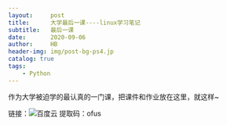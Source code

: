 ```yaml
---
layout:     post
title:      大学最后一课----linux学习笔记
subtitle:   最后一课
date:       2020-09-06
author:     HB
header-img: img/post-bg-ps4.jp
catalog: true
tags:
    - Python
---
```

作为大学被迫学的最认真的一门课，把课件和作业放在这里，就这样~

链接：![百度云](https://pan.baidu.com/s/1tRT_5Pdw-A6eXeaKKa0YWw)
提取码：ofus
